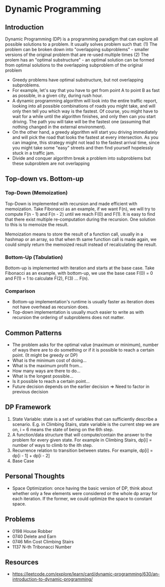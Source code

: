 # Dynamic Programming 

## Introduction 
Dynamic Programming (DP) is a programming paradigm that can explore all possible solutions to a problem. It usually solves problem such that:
(1) The problem can be broken down into "overlapping subproblems" - smaller versions of the original problem that are re-used multiple times 
(2) The prolem has an "optimal substructure" - an optimal solution can be formed from optimal solutions to the overlapping subproblem of the original problem 

- Greedy problems have optimal substructure, but not overlapping subproblems.
 - For example, let's say that you have to get from point A to point B as fast as possible, in a given city, during rush hour. 
 - A dynamic programming algorithm will look into the entire traffic report, looking into all possible combinations of roads you might take, and will only then tell you which way is the fastest. Of course, you might have to wait for a while until the algorithm finishes, and only then can you start driving. The path you will take will be the fastest one (assuming that nothing changed in the external environment).
 - On the other hand, a greedy algorithm will start you driving immediately and will pick the road that looks the fastest at every intersection. As you can imagine, this strategy might not lead to the fastest arrival time, since you might take some "easy" streets and then find yourself hopelessly stuck in a traffic jam.
- Divide and conquer algorithm break a problem into subproblems but these subproblem are not overlapping 

## Top-down vs. Bottom-up
### Top-Down (Memoization)
Top-Down is implemented with recursion and made efficient with memoization. Take Fibonacci as an example, if we want F(n), we will try to compute F(n - 1) and F(n - 2) until we reach F(0) and F(1). It is easy to find that there exist multiple re-computation during the recursion. One solution to this is to memoize the result.

Memoization means to store the result of a function call, usually in a hashmap or an array, so that when th same function call is made again, we could simply return the memoized result instead of recalculating the result.

### Bottom-Up (Tabulation)
Bottom-up is implemented with iteration and starts at the base case. Take Fibonacci as an example, with bottom-up, we use the base case F(0) = 0 and F(1) = 1 to calculate F(2), F(3) ... F(n).

### Comparison 
- Bottom-up implementation's runtime is usually faster as iteration does not have overhead as recursion does.
- Top-down implementation is usually much easier to write as with recursion the ordering of subproblems does not matter.

## Common Patterns
- The problem asks for the optimal value (maximum or minimum), number of ways there are to do something or if it is possible to reach a certain point. (It might be greedy or DP)
 - What is the minimum cost of doing...
 - What is the maximum profit from...
 - How many ways are there to do...
 - What is the longest possible...
 - Is it possible to reach a certain point...
- Future decision depends on the earlier decision => Need to factor in previous decision 

## DP Framework
1. State Variable: state is a set of variables that can sufficiently describe a scenario. E.g. in Climbing Stairs, state variable is the current step we are on, i = 6 means the state of being on the 6th step.
2. A function/data structure that will compute/contain the answer to the problem for every given state. For example in Climbing Stairs, dp[i] = number of ways to climb to the ith step.
3. Recurrence relation to transition between states. For example, dp[i] = dp[i - 1] + dp[i - 2]
4. Base Case

## Personal Thoughts 
- Space Optimization: once having the basic version of DP, think about whether only a few elements were considered or the whole dp array for each iteration. If the former, we could optimize the space to constant space.

## Problems
- 0198 House Robber
- 0740 Delete and Earn
- 0746 Min Cost Climbing Stairs
- 1137 N-th Tribonacci Number

## Resources 
- https://leetcode.com/explore/learn/card/dynamic-programming/630/an-introduction-to-dynamic-programming/